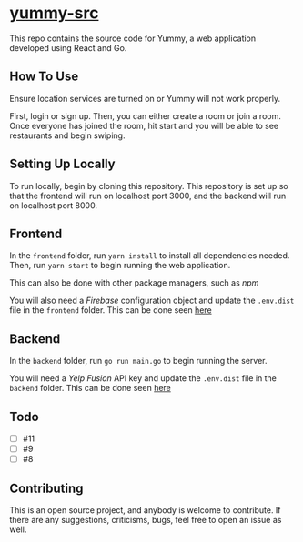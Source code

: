 # [yummy-src](https://iisangil.github.io/yummy)
This repo contains the source code for Yummy, a web application developed using React and Go.

## How To Use
Ensure location services are turned on or Yummy will not work properly.

First, login or sign up. Then, you can either create a room or join a room. Once everyone has joined the room, hit start and you will be able to see restaurants and begin swiping.

## Setting Up Locally
To run locally, begin by cloning this repository. This repository is set up so that the frontend will run on localhost port 3000, and the backend will run on localhost port 8000.

## Frontend
In the `frontend` folder, run `yarn install` to install all dependencies needed. Then, run `yarn start` to begin running the web application.

This can also be done with other package managers, such as _npm_

You will also need a _Firebase_ configuration object and update the `.env.dist` file in the `frontend` folder. This can be done seen [here](https://firebase.google.com/docs/auth/web/password-auth)

## Backend
In the `backend` folder, run `go run main.go` to begin running the server.

You will need a _Yelp Fusion_ API key and update the `.env.dist` file in the `backend` folder. This can be done seen [here](https://www.yelp.com/developers/documentation/v3/authentication)

## Todo
- [ ] #11
- [ ] #9
- [ ] #8

## Contributing
This is an open source project, and anybody is welcome to contribute. If there are any suggestions, criticisms, bugs, feel free to open an issue as well.
